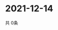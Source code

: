 # 2021-12-14
  共 0条

  <!-- BEGIN -->
  <!-- 最后更新时间Tue Dec 14 2021 11:02:56 GMT+0000 (Coordinated Universal Time) -->
  
  <!-- END -->
  
  
